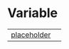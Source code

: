 # Variable



|                                                      |     |
| ---------------------------------------------------- | --- |
| [placeholder](/dialog/variable/index/placeholder.md) |     |


